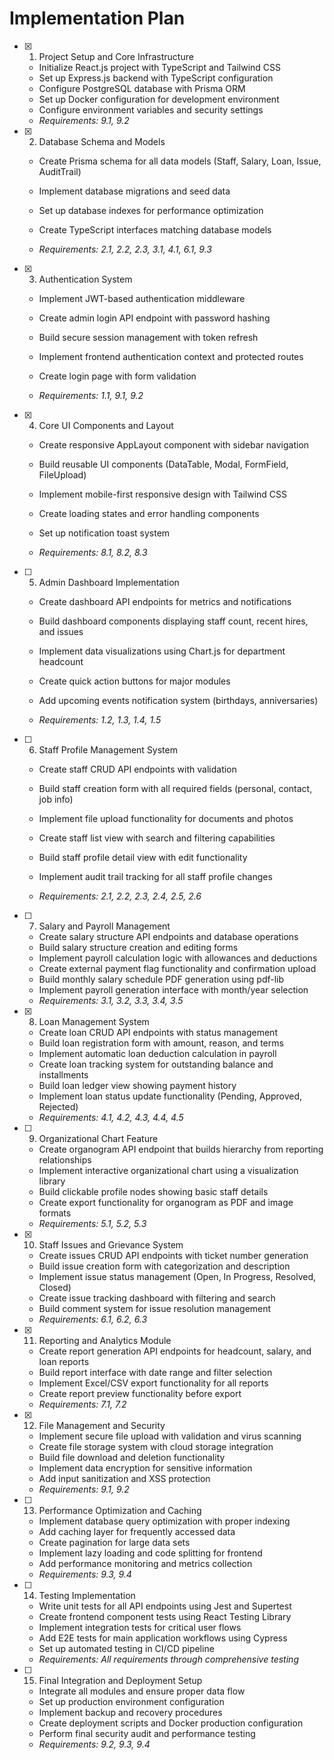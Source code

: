  # Implementation Plan

- [x] 1. Project Setup and Core Infrastructure


  - Initialize React.js project with TypeScript and Tailwind CSS
  - Set up Express.js backend with TypeScript configuration
  - Configure PostgreSQL database with Prisma ORM
  - Set up Docker configuration for development environment
  - Configure environment variables and security settings
  - _Requirements: 9.1, 9.2_



- [x] 2. Database Schema and Models



  - Create Prisma schema for all data models (Staff, Salary, Loan, Issue, AuditTrail)
  - Implement database migrations and seed data
  - Set up database indexes for performance optimization


  - Create TypeScript interfaces matching database models
  - _Requirements: 2.1, 2.2, 2.3, 3.1, 4.1, 6.1, 9.3_

- [x] 3. Authentication System



  - Implement JWT-based authentication middleware
  - Create admin login API endpoint with password hashing



  - Build secure session management with token refresh
  - Implement frontend authentication context and protected routes
  - Create login page with form validation
  - _Requirements: 1.1, 9.1, 9.2_





- [x] 4. Core UI Components and Layout




  - Create responsive AppLayout component with sidebar navigation
  - Build reusable UI components (DataTable, Modal, FormField, FileUpload)
  - Implement mobile-first responsive design with Tailwind CSS



  - Create loading states and error handling components
  - Set up notification toast system
  - _Requirements: 8.1, 8.2, 8.3_

- [ ] 5. Admin Dashboard Implementation


  - Create dashboard API endpoints for metrics and notifications



  - Build dashboard components displaying staff count, recent hires, and issues
  - Implement data visualizations using Chart.js for department headcount
  - Create quick action buttons for major modules
  - Add upcoming events notification system (birthdays, anniversaries)
  - _Requirements: 1.2, 1.3, 1.4, 1.5_






- [ ] 6. Staff Profile Management System
  - Create staff CRUD API endpoints with validation
  - Build staff creation form with all required fields (personal, contact, job info)
  - Implement file upload functionality for documents and photos



  - Create staff list view with search and filtering capabilities
  - Build staff profile detail view with edit functionality
  - Implement audit trail tracking for all staff profile changes
  - _Requirements: 2.1, 2.2, 2.3, 2.4, 2.5, 2.6_


- [ ] 7. Salary and Payroll Management
  - Create salary structure API endpoints and database operations
  - Build salary structure creation and editing forms
  - Implement payroll calculation logic with allowances and deductions
  - Create external payment flag functionality and confirmation upload
  - Build monthly salary schedule PDF generation using pdf-lib
  - Implement payroll generation interface with month/year selection
  - _Requirements: 3.1, 3.2, 3.3, 3.4, 3.5_

- [x] 8. Loan Management System







  - Create loan CRUD API endpoints with status management
  - Build loan registration form with amount, reason, and terms
  - Implement automatic loan deduction calculation in payroll
  - Create loan tracking system for outstanding balance and installments
  - Build loan ledger view showing payment history
  - Implement loan status update functionality (Pending, Approved, Rejected)
  - _Requirements: 4.1, 4.2, 4.3, 4.4, 4.5_

- [ ] 9. Organizational Chart Feature
  - Create organogram API endpoint that builds hierarchy from reporting relationships
  - Implement interactive organizational chart using a visualization library
  - Build clickable profile nodes showing basic staff details
  - Create export functionality for organogram as PDF and image formats
  - _Requirements: 5.1, 5.2, 5.3_

- [x] 10. Staff Issues and Grievance System


  - Create issues CRUD API endpoints with ticket number generation
  - Build issue creation form with categorization and description
  - Implement issue status management (Open, In Progress, Resolved, Closed)
  - Create issue tracking dashboard with filtering and search
  - Build comment system for issue resolution management
  - _Requirements: 6.1, 6.2, 6.3_

- [x] 11. Reporting and Analytics Module



  - Create report generation API endpoints for headcount, salary, and loan reports
  - Build report interface with date range and filter selection
  - Implement Excel/CSV export functionality for all reports
  - Create report preview functionality before export
  - _Requirements: 7.1, 7.2_

- [x] 12. File Management and Security



  - Implement secure file upload with validation and virus scanning
  - Create file storage system with cloud storage integration
  - Build file download and deletion functionality
  - Implement data encryption for sensitive information
  - Add input sanitization and XSS protection
  - _Requirements: 9.1, 9.2_

- [ ] 13. Performance Optimization and Caching


  - Implement database query optimization with proper indexing
  - Add caching layer for frequently accessed data
  - Create pagination for large data sets
  - Implement lazy loading and code splitting for frontend
  - Add performance monitoring and metrics collection
  - _Requirements: 9.3, 9.4_

- [ ] 14. Testing Implementation
  - Write unit tests for all API endpoints using Jest and Supertest
  - Create frontend component tests using React Testing Library
  - Implement integration tests for critical user flows
  - Add E2E tests for main application workflows using Cypress
  - Set up automated testing in CI/CD pipeline
  - _Requirements: All requirements through comprehensive testing_

- [ ] 15. Final Integration and Deployment Setup
  - Integrate all modules and ensure proper data flow
  - Set up production environment configuration
  - Implement backup and recovery procedures
  - Create deployment scripts and Docker production configuration
  - Perform final security audit and performance testing
  - _Requirements: 9.2, 9.3, 9.4_